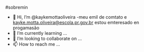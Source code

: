 #sobremin 
- 👋 Hi, I’m @kaykemottaoliveira
-meu emil de comtato e kayke.motta.oliveira@escola.pr.gov.br
estou emteresado en progamasão
- 🌱 I’m currently learning ...
- 💞️ I’m looking to collaborate on ...
- 📫 How to reach me ...

<!---
kaykemottaoliveira/kaykemottaoliveira is a ✨ special ✨ repository because its `README.md` (this file) appears on your GitHub profile.
You can click the Preview link to take a look at your changes.
--->
